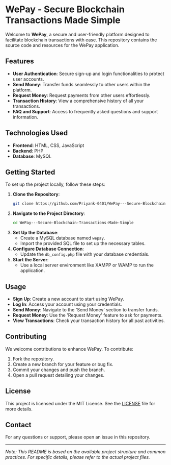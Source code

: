 
# WePay - Secure Blockchain Transactions Made Simple

Welcome to **WePay**, a secure and user-friendly platform designed to facilitate blockchain transactions with ease. This repository contains the source code and resources for the WePay application.

## Features

- **User Authentication**: Secure sign-up and login functionalities to protect user accounts.
- **Send Money**: Transfer funds seamlessly to other users within the platform.
- **Request Money**: Request payments from other users effortlessly.
- **Transaction History**: View a comprehensive history of all your transactions.
- **FAQ and Support**: Access to frequently asked questions and support information.

## Technologies Used

- **Frontend**: HTML, CSS, JavaScript
- **Backend**: PHP
- **Database**: MySQL

## Getting Started

To set up the project locally, follow these steps:

1. **Clone the Repository**:
   ```bash
   git clone https://github.com/Priyank-0401/WePay---Secure-Blockchain-Transactions-Made-Simple.git
   ```
2. **Navigate to the Project Directory**:
   ```bash
   cd WePay---Secure-Blockchain-Transactions-Made-Simple
   ```
3. **Set Up the Database**:
   - Create a MySQL database named `wepay`.
   - Import the provided SQL file to set up the necessary tables.
4. **Configure Database Connection**:
   - Update the `db_config.php` file with your database credentials.
5. **Start the Server**:
   - Use a local server environment like XAMPP or WAMP to run the application.

## Usage

- **Sign Up**: Create a new account to start using WePay.
- **Log In**: Access your account using your credentials.
- **Send Money**: Navigate to the 'Send Money' section to transfer funds.
- **Request Money**: Use the 'Request Money' feature to ask for payments.
- **View Transactions**: Check your transaction history for all past activities.

## Contributing

We welcome contributions to enhance WePay. To contribute:

1. Fork the repository.
2. Create a new branch for your feature or bug fix.
3. Commit your changes and push the branch.
4. Open a pull request detailing your changes.

## License

This project is licensed under the MIT License. See the [LICENSE](LICENSE) file for more details.

## Contact

For any questions or support, please open an issue in this repository.

---

*Note: This README is based on the available project structure and common practices. For specific details, please refer to the actual project files.*
